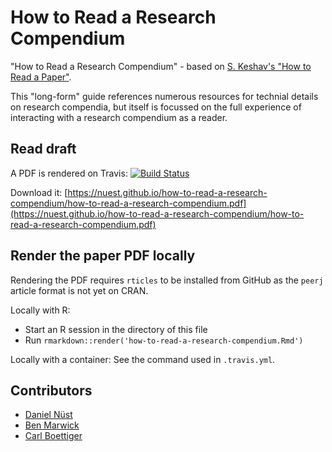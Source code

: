 # How to Read a Research Compendium

"How to Read a Research Compendium" - based on [S. Keshav's "How to Read a Paper"](http://blizzard.cs.uwaterloo.ca/keshav/wiki/index.php/HTRAP).

This "long-form" guide references numerous resources for technial details on research compendia, but itself is focussed on the full experience of interacting with a research compendium as a reader.

## Read draft

A PDF is rendered on Travis: [![Build Status](https://travis-ci.org/nuest/how-to-read-a-research-compendium.svg?branch=master)](https://travis-ci.org/nuest/how-to-read-a-research-compendium)

Download it: [https://nuest.github.io/how-to-read-a-research-compendium/how-to-read-a-research-compendium.pdf](https://nuest.github.io/how-to-read-a-research-compendium/how-to-read-a-research-compendium.pdf)

## Render the paper PDF locally

Rendering the PDF requires `rticles` to be installed from GitHub as the `peerj` article format is not yet on CRAN.

Locally with R:

- Start an R session in the directory of this file
- Run `rmarkdown::render('how-to-read-a-research-compendium.Rmd')`

Locally with a container: See the command used in `.travis.yml`.

## Contributors

- [Daniel Nüst](https://github.com/nuest/)
- [Ben Marwick](https://github.com/benmarwick/)
- [Carl Boettiger](https://github.com/cboettig/)
